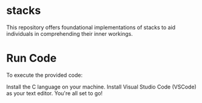 # stacks
This repository offers foundational implementations of stacks to aid individuals in comprehending their inner workings.

# Run Code
To execute the provided code:

Install the C language on your machine.
Install Visual Studio Code (VSCode) as your text editor.
You're all set to go!
